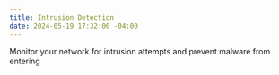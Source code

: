 ```yaml
---
title: Intrusion Detection
date: 2024-05-19 17:32:00 -04:00
---
```


Monitor your network for intrusion attempts and prevent malware from entering